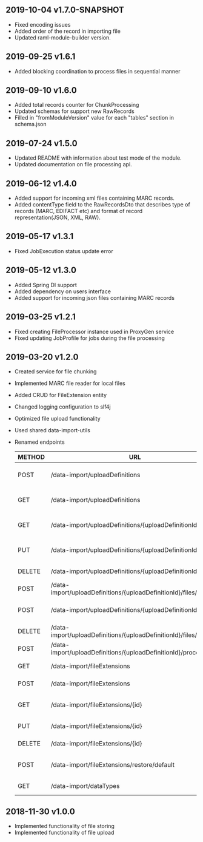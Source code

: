 ## 2019-10-04 v1.7.0-SNAPSHOT
* Fixed encoding issues
* Added order of the record in importing file 
* Updated raml-module-builder version.

## 2019-09-25 v1.6.1
* Added blocking coordination to process files in sequential manner

## 2019-09-10 v1.6.0
* Added total records counter for ChunkProcessing 
* Updated schemas for support new RawRecords
* Filled in "fromModuleVersion" value for each "tables" section in schema.json

## 2019-07-24 v1.5.0
* Updated README with information about test mode of the module.
* Updated documentation on file processing api.

## 2019-06-12 v1.4.0
* Added support for incoming xml files containing MARC records.
* Added contentType field to the RawRecordsDto that describes type of records (MARC, EDIFACT etc) and format of record 
representation(JSON, XML, RAW).

## 2019-05-17 v1.3.1
* Fixed JobExecution status update error

## 2019-05-12 v1.3.0
* Added Spring DI support
* Added dependency on users interface
* Added support for incoming json files containing MARC records

## 2019-03-25 v1.2.1
* Fixed creating FileProcessor instance used in ProxyGen service
* Fixed updating JobProfile for jobs during the file processing

## 2019-03-20 v1.2.0
* Created service for file chunking
* Implemented MARC file reader for local files
* Added CRUD for FileExtension entity
* Changed logging configuration to slf4j
* Optimized file upload functionality
* Used shared data-import-utils
* Renamed endpoints

   | METHOD |             URL                                                    | DESCRIPTION                     |
   |--------|--------------------------------------------------------------------|---------------------------------|
   | POST   | /data-import/uploadDefinitions                                     | Create Upload Definition        |
   | GET    | /data-import/uploadDefinitions                                     | Get list of Upload Definitions  |
   | GET    | /data-import/uploadDefinitions/{uploadDefinitionId}                | Get Upload Definition by id     |
   | PUT    | /data-import/uploadDefinitions/{uploadDefinitionId}                | Update Upload Definition        |
   | DELETE | /data-import/uploadDefinitions/{uploadDefinitionId}                | Delete Upload Definition        |
   | POST   | /data-import/uploadDefinitions/{uploadDefinitionId}/files/{fileId} | Upload file                     |
   | POST   | /data-import/uploadDefinitions/{uploadDefinitionId}/files          | Add file to Upload Definition   |
   | DELETE | /data-import/uploadDefinitions/{uploadDefinitionId}/files/{fileId} | Delete file                     |
   | POST   | /data-import/uploadDefinitions/{uploadDefinitionId}/processFiles   | Start file processing           |
   | GET    | /data-import/fileExtensions                                        | Get list of File Extensions     |
   | POST   | /data-import/fileExtensions                                        | Create File Extension           |
   | GET    | /data-import/fileExtensions/{id}                                   | Get File Extension by id        |
   | PUT    | /data-import/fileExtensions/{id}                                   | Update File Extension           |
   | DELETE | /data-import/fileExtensions/{id}                                   | Delete File Extension           |
   | POST   | /data-import/fileExtensions/restore/default                        | Restore default File Extensions |
   | GET    | /data-import/dataTypes                                             | Get list of DataTypes           |


## 2018-11-30 v1.0.0
 * Implemented functionality of file storing
 * Implemented functionality of file upload
